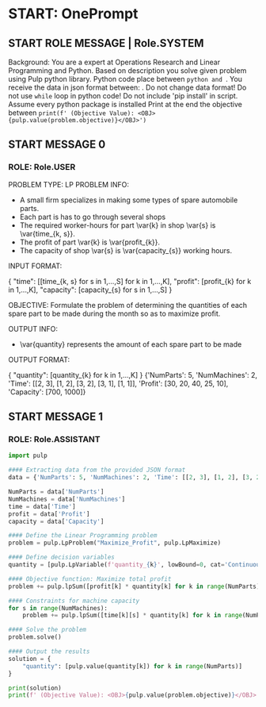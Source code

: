 # START: OnePrompt 
## START ROLE MESSAGE | Role.SYSTEM 
Background: You are a expert at Operations Research and Linear Programming and Python. Based on description you solve given problem using Pulp python library. Python code place between ```python and ```. You receive the data in json format between: <DATA></DATA>. Do not change data format! Do not use `while` loop in python code! Do not include 'pip install' in script. Assume every python package is installed Print at the end the objective between <OBJ></OBJ> `print(f' (Objective Value): <OBJ>{pulp.value(problem.objective)}</OBJ>')`  
## START MESSAGE 0 
### ROLE: Role.USER
<DESCRIPTION>
PROBLEM TYPE: LP
PROBLEM INFO:

- A small firm specializes in making some types of spare automobile parts. 
- Each part is has to go through several shops 
- The required worker-hours for part \var{k} in shop \var{s} is \var{time_{k, s}}.
- The profit of part \var{k} is \var{profit_{k}}.
- The capacity of shop \var{s} is \var{capacity_{s}} working hours.

INPUT FORMAT:

{
	"time": [[time_{k, s} for s in 1,...,S] for k in 1,...,K],
	"profit": [profit_{k} for k in 1,...,K],
	"capacity": [capacity_{s} for s in 1,...,S]
}


OBJECTIVE: Formulate the problem of determining the quantities of each spare part to be made during the month so as to maximize profit.

OUTPUT INFO:

- \var{quantity} represents the amount of each spare part to be made

OUTPUT FORMAT:

{
	"quantity": [quantity_{k} for k in 1,...,K]
}
</DESCRIPTION>
<DATA>
{'NumParts': 5, 'NumMachines': 2, 'Time': [[2, 3], [1, 2], [3, 2], [3, 1], [1, 1]], 'Profit': [30, 20, 40, 25, 10], 'Capacity': [700, 1000]}</DATA>


## START MESSAGE 1 
### ROLE: Role.ASSISTANT
```python
import pulp

#### Extracting data from the provided JSON format
data = {'NumParts': 5, 'NumMachines': 2, 'Time': [[2, 3], [1, 2], [3, 2], [3, 1], [1, 1]], 'Profit': [30, 20, 40, 25, 10], 'Capacity': [700, 1000]}

NumParts = data['NumParts']
NumMachines = data['NumMachines']
time = data['Time']
profit = data['Profit']
capacity = data['Capacity']

#### Define the Linear Programming problem
problem = pulp.LpProblem("Maximize_Profit", pulp.LpMaximize)

#### Define decision variables
quantity = [pulp.LpVariable(f'quantity_{k}', lowBound=0, cat='Continuous') for k in range(NumParts)]

#### Objective function: Maximize total profit
problem += pulp.lpSum([profit[k] * quantity[k] for k in range(NumParts)]), "Total Profit"

#### Constraints for machine capacity
for s in range(NumMachines):
    problem += pulp.lpSum([time[k][s] * quantity[k] for k in range(NumParts)]) <= capacity[s], f"Capacity_Machine_{s}"

#### Solve the problem
problem.solve()

#### Output the results
solution = {
    "quantity": [pulp.value(quantity[k]) for k in range(NumParts)]
}

print(solution)
print(f' (Objective Value): <OBJ>{pulp.value(problem.objective)}</OBJ>')
```

